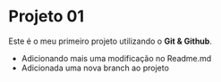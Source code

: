 # Projeto 01

Este é o meu primeiro projeto utilizando o **Git & Github**.

- Adicionando mais uma modificação no Readme.md
- Adicionada uma nova branch ao projeto